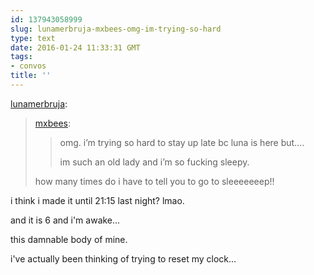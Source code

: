 ```yaml
---
id: 137943058999
slug: lunamerbruja-mxbees-omg-im-trying-so-hard
type: text
date: 2016-01-24 11:33:31 GMT
tags:
- convos
title: ''
---
```

<p><a class="tumblr_blog" href="http://lunamerbruja.tumblr.com/post/137924111691">lunamerbruja</a>:</p>
<blockquote>
<p><a class="tumblr_blog" href="http://mxbees.tumblr.com/post/137922499524">mxbees</a>:</p>
<blockquote>
<p>omg. i’m trying so hard to stay up late bc luna is here but…. </p>

<p>im such an old lady and i’m so fucking sleepy.</p>
</blockquote>
<p>how many times do i have to tell you to go to sleeeeeeep!!</p>
</blockquote>

i think i made it until 21:15 last night? lmao.

and it is 6 and i'm awake...

this damnable body of mine.

i've actually been thinking of trying to reset my clock...